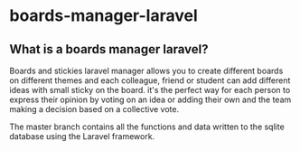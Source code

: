 # boards-manager-laravel



## What is a boards manager laravel?

Boards and stickies laravel manager allows you to create different boards on different themes and each colleague, friend or student can add different ideas with small sticky on the board.
it's the perfect way for each person to express their opinion by voting on an idea or adding their own and the team making a decision based on a collective vote. 

The master branch contains all the functions and data written to the sqlite database using the Laravel framework.


